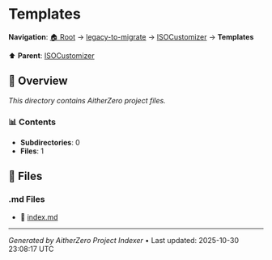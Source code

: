 # Templates

**Navigation**: [🏠 Root](../../../index.md) → [legacy-to-migrate](../../index.md) → [ISOCustomizer](../index.md) → **Templates**

⬆️ **Parent**: [ISOCustomizer](../index.md)

## 📖 Overview

*This directory contains AitherZero project files.*

### 📊 Contents

- **Subdirectories**: 0
- **Files**: 1

## 📄 Files

### .md Files

- 📝 [index.md](./index.md)

---

*Generated by AitherZero Project Indexer* • Last updated: 2025-10-30 23:08:17 UTC

